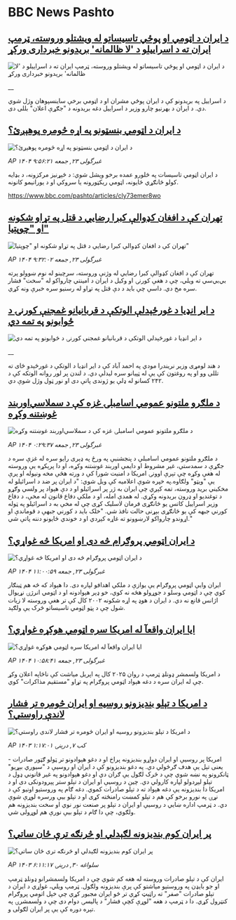 # BBC News Pashto## [د ایران د اټومي او پوځي تاسیساتو له ویشتلو وروسته، ټرمپ ایران ته د اسراییلو د 'لا ظالمانه' بریدونو خبرداری ورکړ](https://www.bbc.co.uk/pashto/live/c8xgz07qqdgt?at_campaign=githubrss)![د ایران د اټومي او پوځي تاسیساتو له ویشتلو وروسته، ټرمپ ایران ته د اسراییلو د 'لا ظالمانه' بریدونو خبرداری ورکړ](https://ichef.bbci.co.uk/ace/standard/240/cpsprodpb/6308/live/93e9acb0-484a-11f0-bbaa-4bc03e0665b7.jpg)__د اسراییل په بریدونو کې د ایران پوځي مشران او د اټومي برخې ساینسپوهان وژل شوي دي. د ایران د بهرنیو چارو وزیر د اسراییل دغه بریدونه د "جګړې اعلان" بللی دی.## [د ایران د اټومي بنسټونو په اړه څومره پوهېږئ؟](https://www.bbc.com/pashto/articles/cly73emer8wo?at_campaign=githubrss)![د ایران د اټومي بنسټونو په اړه څومره پوهېږئ؟](https://ichef.bbci.co.uk/ace/standard/240/cpsprodpb/9f21/live/073c2c00-84ac-11ef-ad45-893aa022fcbc.jpg)_AP ۱۴۰۴ غبرگولی ۲۳, جمعه ۹:۵۶:۲۱_د ایران اټومي تاسیسات په څلورو عمده برخو وېشل شوي: د څېړنیز مرکزونه، د بډایه کولو ځانګړي ځایونه، اټومي ریکټورونه یا سروکي او د یورانیمو کانونه.

https://www.bbc.com/pashto/articles/cly73emer8wo## [تهران کې د افغان کډوالې کبرا رضايي د قتل په تړاو شکونه او "چوپتیا"](https://www.bbc.com/pashto/articles/c5yxn77nzdgo?at_campaign=githubrss)![تهران کې د افغان کډوالې کبرا رضايي د قتل په تړاو شکونه او "چوپتیا"](https://ichef.bbci.co.uk/ace/standard/240/cpsprodpb/0931/live/fe324730-46dd-11f0-9e29-496c47d2add7.jpg)_AP ۱۴۰۴ غبرگولی ۲۳, جمعه ۹:۳۲:۰۲_تهران کې د افغان کډوالې کبرا رضايي له وژنې وروسته، سرچینو له نوم ښوولو پرته بي‌بي‌سي ته ویلي، چې د هغې کورنۍ او وکیل د ایران د امینتي چارواکو له "سخت" فشار سره مخ دي. داسې چې باید د دې قتل په تړاو له رسنیو سره خبرې ونه کړي.## [د ایر انډیا د غورځېدلې الوتکې د قربانیانو غمجنې کورنۍ د ځوابونو په تمه دي](https://www.bbc.co.uk/pashto/live/c5yxn5w16ppt?at_campaign=githubrss)![د ایر انډیا د غورځېدلې الوتکې د قربانیانو غمجنې کورنۍ د ځوابونو په تمه دي](https://ichef.bbci.co.uk/ace/standard/240/cpsprodpb/17a8/live/c54688c0-486b-11f0-9471-e380f647874e.jpg)__د هند لومړی وزیر نریندرا مودي په احمد آباد کې د ایر انډیا د الوتکې د غورځېدو ځای ته تللی وو او په روغتون کې یې له ټپیانو سره لیدلې دي. د لندن پر لور روانه الوتکه کې د ۲۴۲ کسانو له ډلې یو ژوندی پاتې دی او نور ټول وژل شوې دي.## [د ملګرو ملتونو عمومي اسامبلۍ غزه کې د سملاسي‌اوربند غوښتنه وکړه](https://www.bbc.com/pashto/articles/cr7zygmzvr9o?at_campaign=githubrss)![د ملګرو ملتونو عمومي اسامبلۍ غزه کې د سملاسي‌اوربند غوښتنه وکړه](https://ichef.bbci.co.uk/ace/standard/240/cpsprodpb/c8b4/live/17ec8350-47ee-11f0-84b6-6bf0f66205f1.png)_AP ۱۴۰۴ غبرگولی ۲۳, جمعه ۰:۲۹:۳۷_د ملګرو ملتونو عمومي اسامبلې د پنجشنبې په ورځ په ډېری رایو سره له غزې سره د جګړې د سمدستي، غیر مشروط او دايمي اوربند غوښتنه وکړه، او دا پرېکړه یې وروسته له هغې وکړه چې تېرې اوونۍ امریکا د امنیت شورا کې د ورته هڅې مخه ونیوله او پرې یې "ویټو" ولګاوه.په خپره شوې اعلامیه کې ویل شوي:
"د ایران پر ضد د اسرائیلو له مخکیني برید وروسته، تمه کېږي چې ایران به ژر پر اسرائیلو او د دې هېواد پر ولسي وګړو د توغندیو او ډرون بریدونه وکړي.
له همدې امله، او د ملکي دفاع قانون له مخې، د دفاع وزیر اسراییل کاتس یو ځانګړی فرمان لاسلیک کړی چې له مخې به د اسرائیلو په ټوله کورني جبهه کې یو ځانګړی بېړنی حالت نافذ شي.
"خلک باید د کورني جبهې د قوماندې او اړوندو چارواکو لارښوونو ته غاړه کېږدي او د خوندي ځایونو دننه پاتې شي."## [د ایران اټومي پروګرام څه دی او امریکا څه غواړي؟](https://www.bbc.com/pashto/articles/c9w8g4d0kzqo?at_campaign=githubrss)![د ایران اټومي پروګرام څه دی او امریکا څه غواړي؟](https://ichef.bbci.co.uk/ace/standard/240/cpsprodpb/2232/live/e27e4e00-1756-11f0-8a1e-3ff815141b98.jpg)_AP ۱۴۰۴ غبرگولی ۲۳, جمعه ۱۱:۰۰:۵۹_ایران وايي اټومي پروګرام یې یوازې د ملکي اهدافو لپاره دی. دا هېواد که څه هم ټینګار کوي چې د اټومي وسلو د جوړولو هڅه نه کوي، خو ډېر هېوادونه او د اټومي انرژۍ نړیوال اژانس قانع نه دي. د ایران د هوډ په اړه شکونه ۲۰۰۲ کال کې تر هغې وروسته لا زیات شول چې د پټو اټومي تاسیساتو څرک یې ولګېد.## [ایا ایران واقعآ له امریکا سره اټومي هوکړه غواړي؟](https://www.bbc.com/pashto/articles/c934lqdnr0yo?at_campaign=githubrss)![ایا ایران واقعآ له امریکا سره اټومي هوکړه غواړي؟](https://ichef.bbci.co.uk/ace/standard/240/cpsprodpb/b0db/live/b2a46120-1674-11f0-a455-cf1d5f751d2f.jpg)_AP ۱۴۰۴ غبرگولی ۲۳, جمعه ۱۰:۵۸:۴۱_د امریکا ولسمشر ډونلډ‌ ټرمپ‌ د روان ۲۰۲۵ کال په اپریل میاشت کې ناڅاپه اعلان وکړ چې له ایران سره د دغه هېواد اټومي پروګرام په تړاو "مستقیم مذاکرات" کوي.## [د امریکا د تېلو بندیزونو روسیه او ایران څومره تر فشار لاندې راوستي؟](https://www.bbc.com/pashto/articles/cwye46dqe7go?at_campaign=githubrss)![د امریکا د تېلو بندیزونو روسیه او ایران څومره تر فشار لاندې راوستي؟](https://ichef.bbci.co.uk/ace/standard/240/cpsprodpb/65e1/live/9d80d210-f0ef-11ef-9e61-71ee71f26eb1.jpg)_AP ۱۴۰۳ کب ۷, درېنۍ ۱:۱۷:۰۱_امریکا پر روسیې او ایران دواړو بندیزونه پراخ او د دغو هېوادونو تر ټولو ګټور صادرات - یعنی تېل یې هدف ګرځولي دي.
په دغو بندیزونو کې د ایران او روسیې د "سیوري بېړیو" ټانکرونو په نښه شوي چې د څرک لګول یې ګران دي او دغو هېوادونو په غیر قانوني ډول د تېلو لېږدولو لپاره کارولي دي.
چین د روسیې او ایران د تېلو ستر پېرودونکی دی او د امریکا دا بندیزونه یې دغه هېواد ته د تېلو صادرات کموي.
دغه ګام په وروستیو اونیو کې د نړۍ په نورو برخو کې هم د تېلو کمښت رامنځته کړی او د تېلو بیې ورسره لوړې شوې دي.
د ټرمپ اداره ښايي د روسیې او ایران د تېلو پر صنعت نور نوي او سخت بندیزونه هم ولګوي، چې دا ګام د تېلو بیې نورې هم لوړولی شي.## [پر ايران کوم بنديزونه لګېدلي او څرنګه ترې ځان ساتي؟](https://www.bbc.com/pashto/articles/czepe7k871go?at_campaign=githubrss)![پر ايران کوم بنديزونه لګېدلي او څرنګه ترې ځان ساتي؟](https://ichef.bbci.co.uk/ace/standard/240/cpsprodpb/36c3/live/5bcc6b20-edbd-11ef-bd1b-d536627785f2.jpg)_AP ۱۴۰۳ سلواغه ۳۰, درېنۍ ۶:۱۱:۱۷_ايران کې د تېلو صادرات وروسته له هغه کم شوي چې د امریکا ولسمشرانو ډونلډ ټرمپ او جو بايډن په وروستيو مياشتو کې پرې بنديزونه ولګول. ټرمپ ويلي، غواړي د ايران د تېلو صادرات "صفر" ته راټيټ کړي تر څو ايران مجبور کړي چې خپل اتومي پروګرام کنټرول کړي. دا د ټرمپ د هغه "لوړې کچې فشار" د پاليسۍ دوام دی چې د ولسمشرۍ په تېره دوره کې يې پر ايران لګولی و.
